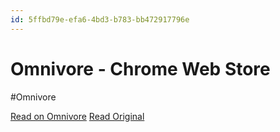 ```yaml
---
id: 5ffbd79e-efa6-4bd3-b783-bb472917796e
---
```


# Omnivore - Chrome Web Store
#Omnivore

[Read on Omnivore](https://omnivore.app/me/https-chrome-google-com-webstore-detail-omnivore-blkggjdmcfjdbmm-18b0469d07c)
[Read Original](https://chrome.google.com/webstore/detail/omnivore/blkggjdmcfjdbmmmlfcpplkchpeaiiab)

